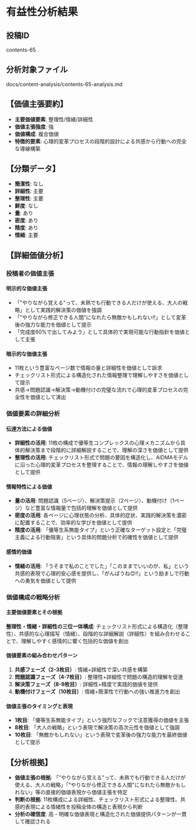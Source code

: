 # 有益性分析結果

## 投稿ID
contents-65

## 分析対象ファイル
docs/content-analysis/contents-65-analysis.md

## 【価値主張要約】
- **主要価値要素**: 整理性/情緒/詳細性
- **価値主張強度**: 強
- **価値構成**: 複合価値
- **特徴的要素**: 心理的変革プロセスの段階的設計による共感から行動への完全な導線構築

## 【分類データ】
- **簡潔性**: なし
- **詳細性**: 主要
- **整理性**: 主要
- **鮮度**: なし
- **量**: あり
- **密度**: あり
- **精度**: あり
- **情緒**: 主要

## 【詳細価値分析】

### 投稿者の価値主張

#### 明示的な価値主張
- 「"やりながら覚える"って、未熟でも行動できる人だけが使える、大人の戦略」として実践的解決策の価値を強調
- 「"やりながら修正できる人間"になれたら無敵かもしれない!!」として変革後の強力な能力を価値として提示
- 「完成度60%で出してみよう」として具体的で実現可能な行動指針を価値として主張

#### 暗示的な価値主張
- 11枚という豊富なページ数で情報の量と詳細性を価値として訴求
- チェックリスト形式による構造化された情報整理で理解しやすさを価値として提示
- 共感→問題認識→解決策→動機付けの完璧な流れで心理的変革プロセスの完全性を価値として演出

### 価値要素の詳細分析

#### 伝達方法による価値
- **詳細性の活用**: 11枚の構成で優等生コンプレックスの心理メカニズムから具体的解決策まで段階的に詳細解説することで、理解の深さを価値として提供
- **整理性の活用**: チェックリスト形式で問題の要因を構造化し、AIDMAモデルに沿った心理的変革プロセスを整理することで、情報の理解しやすさを価値として提供

#### 情報特性による価値
- **量の活用**: 問題認識（5ページ）、解決策提示（2ページ）、動機付け（1ページ）など豊富な情報量で包括的理解を価値として提供
- **密度の活用**: 各ページに心理状態の分析、具体的症状、実践的解決策を濃密に配置することで、効率的な学びを価値として提供
- **精度の活用**: 「優等生系無能タイプ」という正確なターゲット設定と「完璧主義による行動阻害」という具体的問題分析で的確性を価値として提供

#### 感情的価値
- **情緒の活用**: 「うそまで私のことでした」「このままでいいのが、私」という共感的表現で心理的安心感を提供し、「がんばうね😊!!」という励ましで行動への勇気を価値として提供

### 価値構成の戦略分析

#### 主要価値要素とその根拠
**整理性・情緒・詳細性の三位一体構成**: チェックリスト形式による構造化（整理性）、共感的な心理描写（情緒）、段階的な詳細解説（詳細性）を組み合わせることで、理解しやすく感情的に響く包括的な価値を創出

#### 価値要素の組み合わせパターン
1. **共感フェーズ（2-3枚目）**: 情緒+詳細性で深い共感を構築
2. **問題認識フェーズ（4-7枚目）**: 整理性+詳細性で問題の構造的理解を促進
3. **解決策フェーズ（8-9枚目）**: 詳細性+精度で実践的価値を提供
4. **動機付けフェーズ（10枚目）**: 情緒+簡潔性で行動への強い推進力を創出

#### 価値主張のタイミングと表現
- **1枚目**: 「優等生系無能タイプ」という強烈なフックで注意獲得の価値を主張
- **8枚目**: 「大人の戦略」という表現で解決策の高次元性を価値として強調
- **10枚目**: 「無敵かもしれない」という表現で変革後の強力な能力を最終価値として提示

## 【分析根拠】
- **価値主張の根拠**: 「"やりながら覚える"って、未熟でも行動できる人だけが使える、大人の戦略」「"やりながら修正できる人間"になれたら無敵かもしれない」等の直接的価値表現から価値主張を特定
- **判断の根拠**: 11枚構成による詳細性、チェックリスト形式による整理性、共感的表現による情緒性を投稿全体の構造と表現から判断
- **分析の確信度**: 高 - 明確な価値表現と構造化された価値提供パターンが一貫して確認される